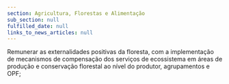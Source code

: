 ```yaml
---
section: Agricultura, Florestas e Alimentação
sub_section: null
fulfilled_date: null
links_to_news_articles: null
---
```


Remunerar as externalidades positivas da floresta, com a implementação de mecanismos de compensação dos serviços de ecossistema em áreas de produção e conservação florestal ao nível do produtor, agrupamentos e OPF;